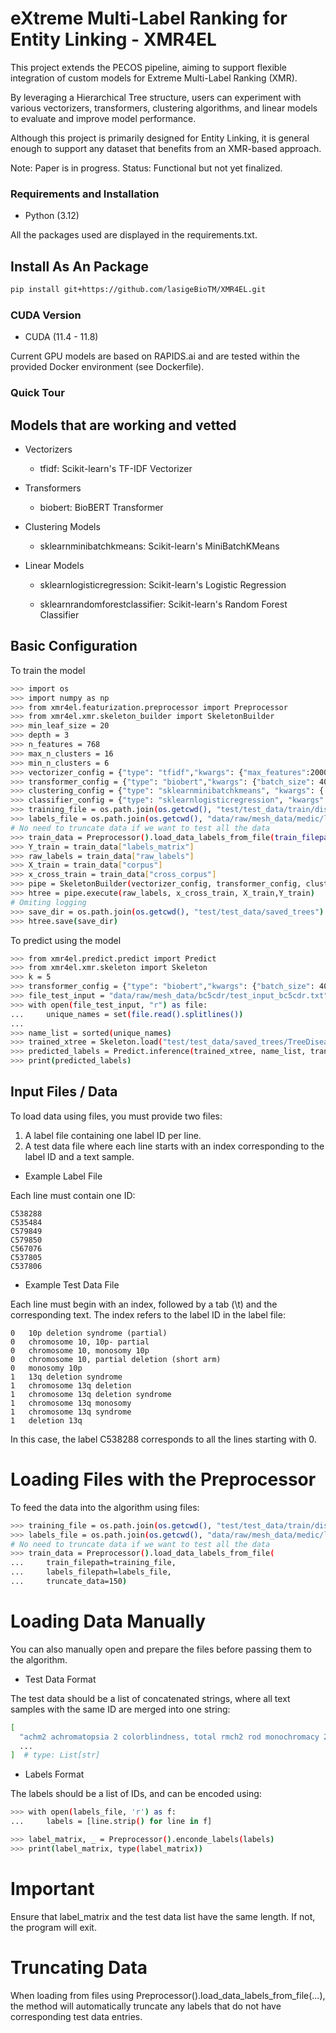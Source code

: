 # eXtreme Multi-Label Ranking for Entity Linking - XMR4EL

This project extends the PECOS pipeline, aiming to support flexible integration of custom models for Extreme Multi-Label Ranking (XMR).

By leveraging a Hierarchical Tree structure, users can experiment with various vectorizers, transformers, clustering algorithms, and linear models to evaluate and improve model performance.

Although this project is primarily designed for Entity Linking, it is general enough to support any dataset that benefits from an XMR-based approach.

Note: Paper is in progress.
Status: Functional but not yet finalized.

### Requirements and Installation

* Python (3.12)

All the packages used are displayed in the requirements.txt.

## Install As An Package

```bash
pip install git+https://github.com/lasigeBioTM/XMR4EL.git
```

### CUDA Version

* CUDA (11.4 - 11.8)

Current GPU models are based on RAPIDS.ai and are tested within the provided Docker environment (see Dockerfile).

### Quick Tour

## Models that are working and vetted

* Vectorizers

    - tfidf: Scikit-learn's TF-IDF Vectorizer

* Transformers

    - biobert: BioBERT Transformer

* Clustering Models

    - sklearnminibatchkmeans: Scikit-learn's MiniBatchKMeans

* Linear Models

    - sklearnlogisticregression: Scikit-learn's Logistic Regression
    
    - sklearnrandomforestclassifier: Scikit-learn's Random Forest Classifier

## Basic Configuration

To train the model

```bash
>>> import os
>>> import numpy as np
>>> from xmr4el.featurization.preprocessor import Preprocessor
>>> from xmr4el.xmr.skeleton_builder import SkeletonBuilder
>>> min_leaf_size = 20
>>> depth = 3
>>> n_features = 768
>>> max_n_clusters = 16
>>> min_n_clusters = 6
>>> vectorizer_config = {"type": "tfidf","kwargs": {"max_features":20000}}
>>> transformer_config = {"type": "biobert","kwargs": {"batch_size": 400}}
>>> clustering_config = {"type": "sklearnminibatchkmeans", "kwargs": { "n_clusters": 8, "init": "k-means++", "max_iter": 500, "batch_size": 0, "verbose": 0, "compute_labels": True, "random_state": 42, "tol": 1e-4, "max_no_improvement": 20, "init_size": 24, "n_init": 5, "reassignment_ratio": 0.01}}
>>> classifier_config = {"type": "sklearnlogisticregression", "kwargs": {"n_jobs": -1, "random_state": 0,"penalty":"l2",    "class_weight": "balanced", "C": 1.0, "solver":"lbfgs", "max_iter":1000}}
>>> training_file = os.path.join(os.getcwd(), "test/test_data/train/disease/train_Disease_100.txt")
>>> labels_file = os.path.join(os.getcwd(), "data/raw/mesh_data/medic/labels.txt")
# No need to truncate data if we want to test all the data
>>> train_data = Preprocessor().load_data_labels_from_file(train_filepath=training_file,labels_filepath=labels_file,truncate_data=150)
>>> Y_train = train_data["labels_matrix"]
>>> raw_labels = train_data["raw_labels"]
>>> X_train = train_data["corpus"]
>>> x_cross_train = train_data["cross_corpus"]
>>> pipe = SkeletonBuilder(vectorizer_config, transformer_config, clustering_config, classifier_config, n_features, max_n_clusters, min_n_clusters, min_leaf_size, depth, dtype=np.float32)
>>> htree = pipe.execute(raw_labels, x_cross_train, X_train,Y_train)
# Omiting logging
>>> save_dir = os.path.join(os.getcwd(), "test/test_data/saved_trees")  # Ensure this path is correct and writable
>>> htree.save(save_dir)
```

To predict using the model

```bash
>>> from xmr4el.predict.predict import Predict
>>> from xmr4el.xmr.skeleton import Skeleton
>>> k = 5
>>> transformer_config = {"type": "biobert","kwargs": {"batch_size": 400}}
>>> file_test_input = "data/raw/mesh_data/bc5cdr/test_input_bc5cdr.txt"
>>> with open(file_test_input, "r") as file:
...     unique_names = set(file.read().splitlines())
...
>>> name_list = sorted(unique_names)
>>> trained_xtree = Skeleton.load("test/test_data/saved_trees/TreeDisease100_LG")
>>> predicted_labels = Predict.inference(trained_xtree, name_list, transformer_config, k=k)
>>> print(predicted_labels)
```

## Input Files / Data

To load data using files, you must provide two files:

1. A label file containing one label ID per line.
2. A test data file where each line starts with an index corresponding to the label ID and a text sample.

* Example Label File

Each line must contain one ID:

```text
C538288
C535484
C579849
C579850
C567076
C537805
C537806
```

* Example Test Data File

Each line must begin with an index, followed by a tab (\t) and the corresponding text. The index refers to the label ID in the label file:

```text
0	10p deletion syndrome (partial)
0	chromosome 10, 10p- partial
0	chromosome 10, monosomy 10p
0	chromosome 10, partial deletion (short arm)
0	monosomy 10p
1	13q deletion syndrome
1	chromosome 13q deletion
1	chromosome 13q deletion syndrome
1	chromosome 13q monosomy
1	chromosome 13q syndrome
1	deletion 13q
```

In this case, the label C538288 corresponds to all the lines starting with 0.

# Loading Files with the Preprocessor

To feed the data into the algorithm using files:

```bash
>>> training_file = os.path.join(os.getcwd(), "test/test_data/train/disease/train_Disease_100.txt")
>>> labels_file = os.path.join(os.getcwd(), "data/raw/mesh_data/medic/labels.txt")
# No need to truncate data if we want to test all the data
>>> train_data = Preprocessor().load_data_labels_from_file(
...     train_filepath=training_file,
...     labels_filepath=labels_file,
...     truncate_data=150)
```

# Loading Data Manually

You can also manually open and prepare the files before passing them to the algorithm.

* Test Data Format

The test data should be a list of concatenated strings, where all text samples with the same ID are merged into one string:

```bash
[
  "achm2 achromatopsia 2 colorblindness, total rmch2 rod monochromacy 2 ...",
  ...
]  # type: List[str]
```

* Labels Format

The labels should be a list of IDs, and can be encoded using:

```bash
>>> with open(labels_file, 'r') as f:
...     labels = [line.strip() for line in f]

>>> label_matrix, _ = Preprocessor().enconde_labels(labels)
>>> print(label_matrix, type(label_matrix))
```

# Important

Ensure that label_matrix and the test data list have the same length. If not, the program will exit.

# Truncating Data

When loading from files using Preprocessor().load_data_labels_from_file(...), the method will automatically truncate any labels that do not have corresponding test data entries.






